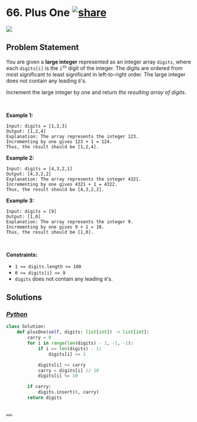 # 66. Plus One [![share]](https://leetcode.com/problems/plus-one/)

![][easy]

## Problem Statement

<p>You are given a <strong>large integer</strong> represented as an integer array <code>digits</code>, where each <code>digits[i]</code> is the <code>i<sup>th</sup></code> digit of the integer. The digits are ordered from most significant to least significant in left-to-right order. The large integer does not contain any leading <code>0</code>'s.</p>
<p>Increment the large integer by one and return <em>the resulting array of digits</em>.</p>
<p> </p>
<p><strong class="example">Example 1:</strong></p>

```
Input: digits = [1,2,3]
Output: [1,2,4]
Explanation: The array represents the integer 123.
Incrementing by one gives 123 + 1 = 124.
Thus, the result should be [1,2,4].
```

<p><strong class="example">Example 2:</strong></p>

```
Input: digits = [4,3,2,1]
Output: [4,3,2,2]
Explanation: The array represents the integer 4321.
Incrementing by one gives 4321 + 1 = 4322.
Thus, the result should be [4,3,2,2].
```

<p><strong class="example">Example 3:</strong></p>

```
Input: digits = [9]
Output: [1,0]
Explanation: The array represents the integer 9.
Incrementing by one gives 9 + 1 = 10.
Thus, the result should be [1,0].
```

<p> </p>
<p><strong>Constraints:</strong></p>
<ul>
<li><code>1 &lt;= digits.length &lt;= 100</code></li>
<li><code>0 &lt;= digits[i] &lt;= 9</code></li>
<li><code>digits</code> does not contain any leading <code>0</code>'s.</li>
</ul>

## Solutions

### [_Python_](solution.py)

```py [Python]
class Solution:
    def plusOne(self, digits: list[int]) -> list[int]:
        carry = 0
        for i in range(len(digits) - 1, -1, -1):
            if i == len(digits) - 1:
                digits[i] += 1

            digits[i] += carry
            carry = digits[i] // 10
            digits[i] %= 10

        if carry:
            digits.insert(0, carry)
        return digits

```

### [_..._]()

```

```

<!----------------------------------{ link }--------------------------------->

[share]: https://graph.org/file/3ea5234dda646b71c574a.png
[easy]: https://img.shields.io/badge/Difficulty-Easy-bright.svg
[medium]: https://img.shields.io/badge/Difficulty-Medium-yellow.svg
[hard]: https://img.shields.io/badge/Difficulty-Hard-red.svg

